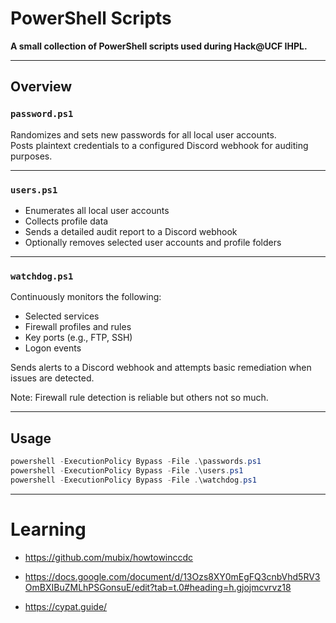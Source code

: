 # PowerShell Scripts

**A small collection of PowerShell scripts used during Hack@UCF IHPL.**

---

## Overview

### `password.ps1`  
Randomizes and sets new passwords for all local user accounts.  
Posts plaintext credentials to a configured Discord webhook for auditing purposes.

---

### `users.ps1`  
- Enumerates all local user accounts  
- Collects profile data  
- Sends a detailed audit report to a Discord webhook  
- Optionally removes selected user accounts and profile folders

---

### `watchdog.ps1`  
Continuously monitors the following:  
- Selected services  
- Firewall profiles and rules  
- Key ports (e.g., FTP, SSH)  
- Logon events  

Sends alerts to a Discord webhook and attempts basic remediation when issues are detected.  

Note: Firewall rule detection is reliable but others not so much.

---

## Usage

```powershell
powershell -ExecutionPolicy Bypass -File .\passwords.ps1
powershell -ExecutionPolicy Bypass -File .\users.ps1
powershell -ExecutionPolicy Bypass -File .\watchdog.ps1
```
---
# Learning
- https://github.com/mubix/howtowinccdc

- https://docs.google.com/document/d/13Ozs8XY0mEgFQ3cnbVhd5RV3OmBXIBuZMLhPSGonsuE/edit?tab=t.0#heading=h.gjojmcvrvz18

- https://cypat.guide/
